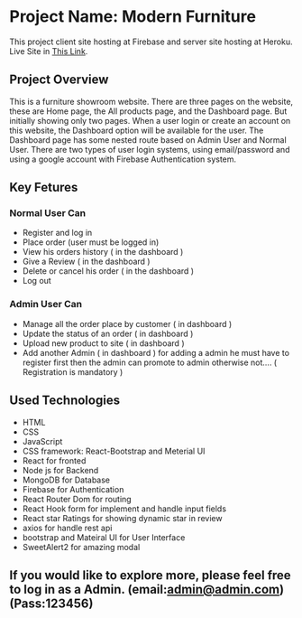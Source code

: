 # Project Name: Modern Furniture

This project client site hosting at Firebase and server site hosting at Heroku.
Live Site in [This Link](https://car-world-97a18.web.app/).

## Project Overview

This is a furniture showroom website. There are three pages on the website, these are Home page, the All products page, and the Dashboard page. But initially showing only two pages. When a user login or create an account on this website, the Dashboard option will be available for the user. The Dashboard page has some nested route based on Admin User and Normal User. There are two types of user login systems, using email/password and using a google account with Firebase Authentication system.

## Key Fetures

### Normal User Can

- Register and log in
- Place order (user must be logged in)
- View his orders history ( in the dashboard )
- Give a Review ( in the dashboard )
- Delete or cancel his order ( in the dashboard )
- Log out

### Admin User Can

- Manage all the order place by customer ( in dashboard )
- Update the status of an order ( in dashboard )
- Upload new product to site ( in dashboard )
- Add another Admin ( in dashboard )
  for adding a admin he must have to register first then the admin can promote to admin otherwise not.... ( Registration is mandatory )

## Used Technologies

- HTML
- CSS
- JavaScript
- CSS framework: React-Bootstrap and Meterial UI
- React for fronted
- Node js for Backend
- MongoDB for Database
- Firebase for Authentication
- React Router Dom for routing
- React Hook form for implement and handle input fields
- React star Ratings for showing dynamic star in review
- axios for handle rest api
- bootstrap and Mateiral UI for User Interface
- SweetAlert2 for amazing modal

## If you would like to explore more, please feel free to log in as a Admin. (email:admin@admin.com)(Pass:123456)
